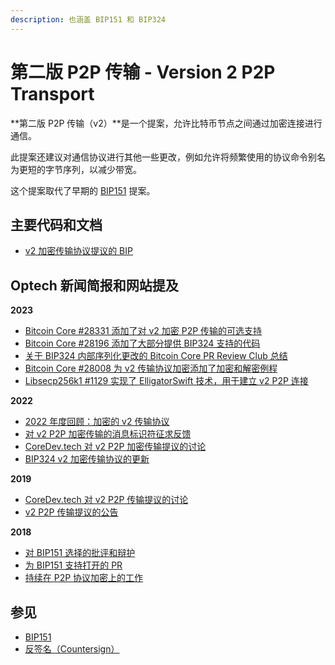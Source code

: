 ```yaml
---
description: 也涵盖 BIP151 和 BIP324
---
```


# 第二版 P2P 传输 - Version 2 P2P Transport

**第二版 P2P 传输（v2）**是一个提案，允许比特币节点之间通过加密连接进行通信。

此提案还建议对通信协议进行其他一些更改，例如允许将频繁使用的协议命令别名为更短的字节序列，以减少带宽。

这个提案取代了早期的 [BIP151](https://github.com/bitcoin/bips/blob/master/bip-0151.mediawiki) 提案。

## 主要代码和文档

* [v2 加密传输协议提议的 BIP](https://github.com/bitcoin/bips/issues/1378)

## Optech 新闻简报和网站提及

**2023**

* [Bitcoin Core #28331 添加了对 v2 加密 P2P 传输的可选支持](https://bitcoinops.org/en/newsletters/2023/10/11/#bitcoin-core-28331)
* [Bitcoin Core #28196 添加了大部分提供 BIP324 支持的代码](https://bitcoinops.org/en/newsletters/2023/09/20/#bitcoin-core-28196)
* [关于 BIP324 内部序列化更改的 Bitcoin Core PR Review Club 总结](https://bitcoinops.org/en/newsletters/2023/09/13/#bitcoin-core-pr-review-club)
* [Bitcoin Core #28008 为 v2 传输协议加密添加了加密和解密例程](https://bitcoinops.org/en/newsletters/2023/08/16/#bitcoin-core-28008)
* [Libsecp256k1 #1129 实现了 ElligatorSwift 技术，用于建立 v2 P2P 连接](https://bitcoinops.org/en/newsletters/2023/06/28/#libsecp256k1-1129)

**2022**

* [2022 年度回顾：加密的 v2 传输协议](https://bitcoinops.org/en/newsletters/2022/12/21/#v2-transport)
* [对 v2 P2P 加密传输的消息标识符征求反馈](https://bitcoinops.org/en/newsletters/2022/11/02/#bip324-message-identifiers)
* [CoreDev.tech 对 v2 P2P 加密传输提议的讨论](https://bitcoinops.org/en/newsletters/2022/10/26/#transport-encryption)
* [BIP324 v2 加密传输协议的更新](https://bitcoinops.org/en/newsletters/2022/10/19/#bip324-update)

**2019**

* [CoreDev.tech 对 v2 P2P 传输提议的讨论](https://bitcoinops.org/en/newsletters/2019/06/12/#v2-p2p)
* [v2 P2P 传输提议的公告](https://bitcoinops.org/en/newsletters/2019/03/26/#version-2-p2p-transport-proposal)

**2018**

* [对 BIP151 选择的批评和辩护](https://bitcoinops.org/en/newsletters/2018/09/11/#bip151-discussion)
* [为 BIP151 支持打开的 PR](https://bitcoinops.org/en/newsletters/2018/08/28/#pr-opened-for-initial-bip151-support)
* [持续在 P2P 协议加密上的工作](https://bitcoinops.org/en/newsletters/2018/08/21/#p2p-protocol-encryption)

## 参见

* [BIP151](https://github.com/bitcoin/bips/blob/master/bip-0151.mediawiki)
* [反签名（Countersign）](https://bitcoinops.org/en/topics/countersign/)
